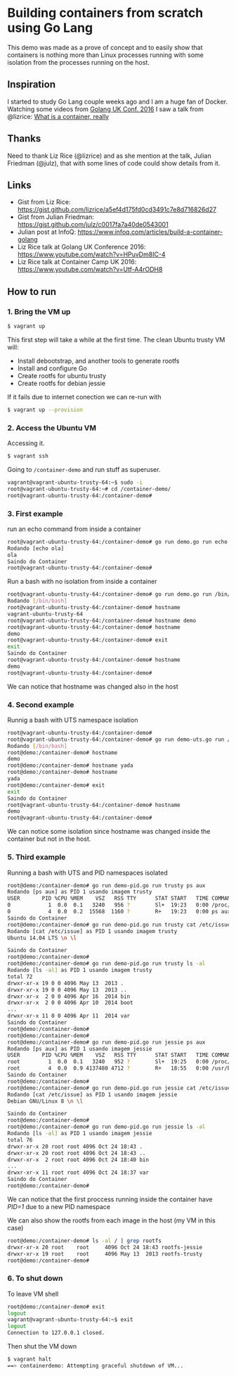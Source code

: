 # Building containers from scratch using Go Lang

This demo was made as a prove of concept and to easily show that containers is nothing more than Linux processes running with some isolation from the processes running on the host.


## Inspiration

I started to study Go Lang couple weeks ago and I am a huge fan of Docker. Watching some videos from [Golang UK Conf. 2016](http://golanguk.com) I saw a talk from @lizrice: [What is a container, really](https://www.youtube.com/watch?v=HPuvDm8IC-4)

## Thanks

Need to thank Liz Rice (@lizrice) and as she mention at the talk, Julian Friedman (@julz), that with some lines of code could show details from it.

## Links

 - Gist from Liz Rice: https://gist.github.com/lizrice/a5ef4d175fd0cd3491c7e8d716826d27
 - Gist from Julian Friedman: https://gist.github.com/julz/c0017fa7a40de0543001
 - Julian post at InfoQ: https://www.infoq.com/articles/build-a-container-golang
 - Liz Rice talk at Golang UK Conference 2016: https://www.youtube.com/watch?v=HPuvDm8IC-4
 - Liz Rice talk at Container Camp UK 2016: https://www.youtube.com/watch?v=Utf-A4rODH8

## How to run

### 1. Bring the VM up

~~~bash
$ vagrant up
~~~

This first step will take a while at the first time. The clean Ubuntu trusty VM will:

 - Install debootstrap, and another tools to generate rootfs
 - Install and configure Go
 - Create rootfs for ubuntu trusty
 - Create rootfs for debian jessie

If it fails due to internet conection we can re-run with 

~~~bash
$ vagrant up --provision
~~~

### 2. Access the Ubuntu VM

Accessing it.

~~~bash
$ vagrant ssh
~~~

Going to `/container-demo` and run stuff as superuser.

~~~bash
vagrant@vagrant-ubuntu-trusty-64:~$ sudo -i
root@vagrant-ubuntu-trusty-64:~# cd /container-demo/
root@vagrant-ubuntu-trusty-64:/container-demo#
~~~

### 3. First example

run an echo command from inside a container

~~~bash
root@vagrant-ubuntu-trusty-64:/container-demo# go run demo.go run echo ola
Rodando [echo ola]
ola
Saindo do Container
root@vagrant-ubuntu-trusty-64:/container-demo#
~~~

Run a bash with no isolation from inside a container

~~~bash
root@vagrant-ubuntu-trusty-64:/container-demo# go run demo.go run /bin/bash
Rodando [/bin/bash]
root@vagrant-ubuntu-trusty-64:/container-demo# hostname
vagrant-ubuntu-trusty-64
root@vagrant-ubuntu-trusty-64:/container-demo# hostname demo
root@vagrant-ubuntu-trusty-64:/container-demo# hostname
demo
root@vagrant-ubuntu-trusty-64:/container-demo# exit
exit
Saindo do Container
root@vagrant-ubuntu-trusty-64:/container-demo# hostname
demo
root@vagrant-ubuntu-trusty-64:/container-demo#
~~~

We can notice that hostname was changed also in the host

### 4. Second example

Runnig a bash with UTS namespace isolation

~~~bash
root@vagrant-ubuntu-trusty-64:/container-demo#
root@vagrant-ubuntu-trusty-64:/container-demo# go run demo-uts.go run /bin/bash
Rodando [/bin/bash]
root@demo:/container-demo# hostname
demo
root@demo:/container-demo# hostname yada
root@demo:/container-demo# hostname
yada
root@demo:/container-demo# exit
exit
Saindo do Container
root@vagrant-ubuntu-trusty-64:/container-demo# hostname
demo
root@vagrant-ubuntu-trusty-64:/container-demo#
~~~

We can notice some isolation since hostname was changed inside the container but not in the host. 

### 5. Third example

Running a bash with UTS and PID namespaces isolated

~~~bash
root@demo:/container-demo# go run demo-pid.go run trusty ps aux
Rodando [ps aux] as PID 1 usando imagem trusty
USER       PID %CPU %MEM    VSZ   RSS TTY      STAT START   TIME COMMAND
0            1  0.0  0.1   3240   956 ?        Sl+  19:23   0:00 /proc/self/exe
0            4  0.0  0.2  15568  1160 ?        R+   19:23   0:00 ps aux
Saindo do Container
root@demo:/container-demo# go run demo-pid.go run trusty cat /etc/issue
Rodando [cat /etc/issue] as PID 1 usando imagem trusty
Ubuntu 14.04 LTS \n \l

Saindo do Container
root@demo:/container-demo#
root@demo:/container-demo# go run demo-pid.go run trusty ls -al
Rodando [ls -al] as PID 1 usando imagem trusty
total 72
drwxr-xr-x 19 0 0 4096 May 13  2013 .
drwxr-xr-x 19 0 0 4096 May 13  2013 ..
drwxr-xr-x  2 0 0 4096 Apr 16  2014 bin
drwxr-xr-x  2 0 0 4096 Apr 10  2014 boot
...
drwxr-xr-x 11 0 0 4096 Apr 11  2014 var
Saindo do Container
root@demo:/container-demo#
root@demo:/container-demo#
root@demo:/container-demo# go run demo-pid.go run jessie ps aux
Rodando [ps aux] as PID 1 usando imagem jessie
USER       PID %CPU %MEM    VSZ   RSS TTY      STAT START   TIME COMMAND
root         1  0.0  0.1   3240   952 ?        Sl+  19:25   0:00 /proc/self/exe
root         4  0.0  0.9 4137480 4712 ?        R+   18:55   0:00 /usr/bin/qemu-a
Saindo do Container
root@demo:/container-demo#
root@demo:/container-demo# go run demo-pid.go run jessie cat /etc/issue
Rodando [cat /etc/issue] as PID 1 usando imagem jessie
Debian GNU/Linux 8 \n \l

Saindo do Container
root@demo:/container-demo#
root@demo:/container-demo# go run demo-pid.go run jessie ls -al
Rodando [ls -al] as PID 1 usando imagem jessie
total 76
drwxr-xr-x 20 root root 4096 Oct 24 18:43 .
drwxr-xr-x 20 root root 4096 Oct 24 18:43 ..
drwxr-xr-x  2 root root 4096 Oct 24 18:40 bin
...
drwxr-xr-x 11 root root 4096 Oct 24 18:37 var
Saindo do Container
root@demo:/container-demo#
~~~

We can notice that the first proccess running inside the container have *PID=1* due to a new PID namespace

We can also show the rootfs from each image in the host (my VM in this case)

~~~bash
root@demo:/container-demo# ls -al / | grep rootfs
drwxr-xr-x 20 root    root     4096 Oct 24 18:43 rootfs-jessie
drwxr-xr-x 19 root    root     4096 May 13  2013 rootfs-trusty
root@demo:/container-demo#
~~~


### 6. To shut down

To leave VM shell

~~~bash
root@demo:/container-demo# exit
logout
vagrant@vagrant-ubuntu-trusty-64:~$ exit
logout
Connection to 127.0.0.1 closed.
~~~

Then shut the VM down

~~~bash 
$ vagrant halt
==> containerdemo: Attempting graceful shutdown of VM...
~~~